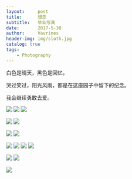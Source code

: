 ```yaml
---
layout:     post
title:      想念
subtitle:   毕业写真
date:       2017-5-30
author:     Vavrines
header-img: img/sloth.jpg
catalog: true
tags:
    - Photography
---
```


白色是晴天，黑色是回忆。

哭过笑过，阳光风雨，都是在这座园子中留下的纪念。

我会继续勇敢去爱。

![](https://ws3.sinaimg.cn/large/006tKfTcgy1fobhjzerlwj31kw1kw1l2.jpg)
![](https://ws4.sinaimg.cn/large/006tNc79gy1fo94wc2nhqj31kw1kwnph.jpg)
![](https://ws1.sinaimg.cn/large/006tNc79gy1fo94wcyq16j31kw1kwkjp.jpg)



![](https://ws3.sinaimg.cn/large/006tNc79gy1fo95fclthyj31kw1kwx6u.jpg)
![](https://ws2.sinaimg.cn/large/006tNc79gy1fo95fbku67j31kw1kw7wq.jpg)



![](https://ws4.sinaimg.cn/large/006tNc79gy1fo95dsmxkrj31kw1kwnpj.jpg)
![](https://ws1.sinaimg.cn/large/006tNc79gy1fo95drgpgyj31kw1kwe86.jpg)



![](https://ws4.sinaimg.cn/large/006tNc79gy1fo95smcacmj31kw1kwnph.jpg)
![](https://ws3.sinaimg.cn/large/006tNc79gy1fo95yq7ebfj31kw1kw7wm.jpg)
![](https://ws1.sinaimg.cn/large/006tNc79gy1fo95ywjs8cj31kw1kw4qt.jpg)
![](https://ws1.sinaimg.cn/large/006tNc79gy1fo95skytetj31kw1kwx6t.jpg)



![](https://ws2.sinaimg.cn/large/006tNc79gy1fo95rnp04cj31kw1kw1l3.jpg)
![](https://ws3.sinaimg.cn/large/006tNc79gy1fo95rg3qn1j31kw1kw7wm.jpg)



![](https://ws3.sinaimg.cn/large/006tNc79gy1fo95qt1jk2j31kw1kwqv9.jpg)
